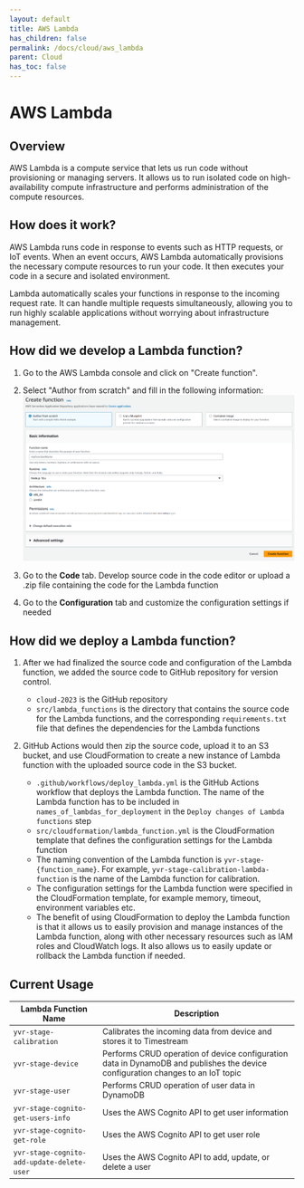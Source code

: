 ```yaml
---
layout: default
title: AWS Lambda
has_children: false
permalink: /docs/cloud/aws_lambda
parent: Cloud
has_toc: false
---
```


# AWS Lambda

## Overview

AWS Lambda is a compute service that lets us run code without provisioning or managing servers. It allows us to run isolated code on high-availability compute infrastructure and performs administration of the compute resources.

## How does it work?

AWS Lambda runs code in response to events such as HTTP requests, or IoT events.  When an event occurs, AWS Lambda automatically provisions the necessary compute resources to run your code. It then executes your code in a secure and isolated environment.  

Lambda automatically scales your functions in response to the incoming request rate. It can handle multiple requests simultaneously, allowing you to run highly scalable applications without worrying about infrastructure management.

## How did we develop a Lambda function?

1. Go to the AWS Lambda console and click on "Create function".

2. Select "Author from scratch" and fill in the following information:
    ![Create function](/cloud/assets/bidirectional_comm/1_create_function.png)

3. Go to the **Code** tab.  Develop source code in the code editor or upload a .zip file containing the code for the Lambda function

4. Go to the **Configuration** tab and customize the configuration settings if needed


## How did we deploy a Lambda function?
1. After we had finalized the source code and configuration of the Lambda function, we added the source code to GitHub repository for version control.  
   - `cloud-2023` is the GitHub repository
   - `src/lambda_functions` is the directory that contains the source code for the Lambda functions, and the corresponding `requirements.txt` file that defines the dependencies for the Lambda functions

2. GitHub Actions would then zip the source code, upload it to an S3 bucket, and use CloudFormation to create a new instance of Lambda function with the uploaded source code in the S3 bucket.  
   - `.github/workflows/deploy_lambda.yml` is the GitHub Actions workflow that deploys the Lambda function.  The name of the Lambda function has to be included in `names_of_lambdas_for_deployment` in the `Deploy changes of Lambda functions` step
   - `src/cloudformation/lambda_function.yml` is the CloudFormation template that defines the configuration settings for the Lambda function
   - The naming convention of the Lambda function is `yvr-stage-{function_name}`.  For example, `yvr-stage-calibration-lambda-function` is the name of the Lambda function for calibration.
   - The configuration settings for the Lambda function were specified in the CloudFormation template, for example memory, timeout, environment variables etc.
   - The benefit of using CloudFormation to deploy the Lambda function is that it allows us to easily provision and manage instances of the Lambda function, along with other necessary resources such as IAM roles and CloudWatch logs.  It also allows us to easily update or rollback the Lambda function if needed.

## Current Usage
| Lambda Function Name | Description |
| -------------------- | ----------- |
| `yvr-stage-calibration`                    | Calibrates the incoming data from device and stores it to Timestream                                                             |
| `yvr-stage-device`                         | Performs CRUD operation of device configuration data in DynamoDB  and publishes the device configuration changes to an IoT topic |
| `yvr-stage-user`                           | Performs CRUD operation of user data in DynamoDB                                                                                 |
| `yvr-stage-cognito-get-users-info`         | Uses the AWS Cognito API to get user information                                                                                 |
| `yvr-stage-cognito-get-role`               | Uses the AWS Cognito API to get user role                                                                                        |
| `yvr-stage-cognito-add-update-delete-user` | Uses the AWS Cognito API to add, update, or delete a user                                                                        |
